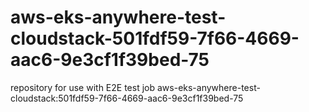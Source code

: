 # aws-eks-anywhere-test-cloudstack-501fdf59-7f66-4669-aac6-9e3cf1f39bed-75
repository for use with E2E test job aws-eks-anywhere-test-cloudstack:501fdf59-7f66-4669-aac6-9e3cf1f39bed-75
